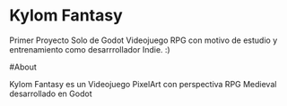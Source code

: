 # Kylom Fantasy
 Primer Proyecto Solo de Godot 
Videojuego RPG con motivo de estudio y entrenamiento como desarrrollador Indie.
:)

#About

Kylom Fantasy es un Videojuego PixelArt con perspectiva RPG Medieval desarrollado en Godot

